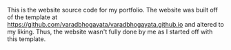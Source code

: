 This is the website source code for my portfolio. The website was built off of the template at https://github.com/varadbhogayata/varadbhogayata.github.io and altered to my liking. Thus, the website wasn't fully done by me as I started off with this template. 